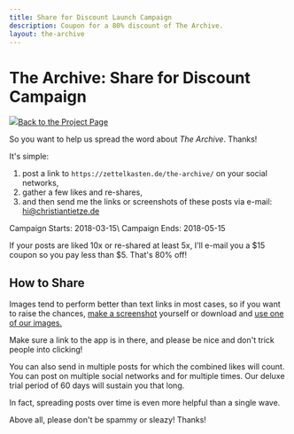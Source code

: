 ```yaml
---
title: Share for Discount Launch Campaign
description: Coupon for a 80% discount of The Archive.
layout: the-archive
---
```


# The Archive: Share for Discount Campaign

<a href="/the-archive/" class="back--link"><img src="/the-archive/img/appicon-sm.png" class="back--image" /><span class="back--text">Back to the Project Page</span></a>

So you want to help us spread the word about _The Archive_. Thanks!

It's simple: 

1. post a link to `https://zettelkasten.de/the-archive/` on your social networks, 
2. gather a few likes and re-shares, 
3. and then send me the links or screenshots of these posts via e-mail: <a href="mailto:&#x68;&#x69;&#x40;&#x63;&#x68;&#x72;&#x69;&#x73;&#x74;&#x69;&#x61;&#x6E;&#x74;&#x69;&#x65;&#x74;&#x7A;&#x65;&#x2E;&#x64;&#x65;">&#x68;&#x69;&#x40;&#x63;&#x68;&#x72;&#x69;&#x73;&#x74;&#x69;&#x61;&#x6E;&#x74;&#x69;&#x65;&#x74;&#x7A;&#x65;&#x2E;&#x64;&#x65;</a>

Campaign Starts: 2018-03-15\\
Campaign Ends: 2018-05-15

If your posts are liked 10x or re-shared at least 5x, I'll e-mail you a $15 coupon so you pay less than $5. That's 80% off!

## How to Share

Images tend to perform better than text links in most cases, so if you want to raise the chances, [make a screenshot][screen] yourself or download and [use one of our images.][imgs]

Make sure a link to the app is in there, and please be nice and don't trick people into clicking!

You can also send in multiple posts for which the combined likes will count. You can post on multiple social networks and for multiple times. Our deluxe trial period of 60 days will sustain you that long.

In fact, spreading posts over time is even more helpful than a single wave. 

Above all, please don't be spammy or sleazy! Thanks!

[screen]: https://support.apple.com/en-us/HT201361
[imgs]: /the-archive/presskit/
